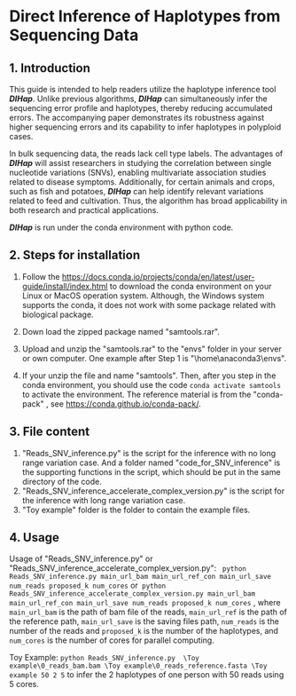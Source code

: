 # Direct Inference of Haplotypes from Sequencing Data

## 1. Introduction

This guide is intended to help readers utilize the haplotype inference tool ***DIHap***. Unlike previous algorithms, ***DIHap*** can simultaneously infer the sequencing error profile and haplotypes, thereby reducing accumulated errors. The accompanying paper demonstrates its robustness against higher sequencing errors and its capability to infer haplotypes in polyploid cases.

In bulk sequencing data, the reads lack cell type labels. The advantages of ***DIHap*** will assist researchers in studying the correlation between single nucleotide variations (SNVs), enabling multivariate association studies related to disease symptoms. Additionally, for certain animals and crops, such as fish and potatoes, ***DIHap*** can help identify relevant variations related to feed and cultivation. Thus, the algorithm has broad applicability in both research and practical applications.

***DIHap*** is run under the conda environment with python code.

## 2. Steps for installation

1. Follow the https://docs.conda.io/projects/conda/en/latest/user-guide/install/index.html to download the conda environment on your Linux or MacOS operation system. Although, the Windows system supports the conda, it does not work with some package related with biological package.

2. Down load the zipped package named "samtools.rar".

3. Upload and unzip the "samtools.rar" to the "envs" folder in your server or own computer. One example after Step 1 is "\home\anaconda3\envs\".

4. If your unzip the file and name "samtools". Then, after you step in the conda environment, you should use the code ```conda activate samtools``` to activate the environment. The reference material is from the "conda-pack" , see https://conda.github.io/conda-pack/.

## 3. File content

1. "Reads_SNV_inference.py" is the script for the inference with no long range variation case. And a folder named "code_for_SNV_inference" is the supporting functions in the script, which should be put in the same directory of the code.
2. "Reads_SNV_inference_accelerate_complex_version.py" is the script for the inference with long range variation case.
3. "Toy example" folder is the folder to contain the example files.

## 4. Usage

Usage of "Reads_SNV_inference.py" or "Reads_SNV_inference_accelerate_complex_version.py": ``` python Reads_SNV_inference.py main_url_bam main_url_ref_con main_url_save num_reads proposed_k num_cores``` or``` python Reads_SNV_inference_accelerate_complex_version.py main_url_bam main_url_ref_con main_url_save num_reads proposed_k num_cores```  , where ```main_url_bam``` is the path of bam file of the reads, ```main_url_ref``` is the path of the reference path, ```main_url_save``` is the saving files path, ```num_reads``` is the number of the reads and ```proposed_k``` is the number of the haplotypes, and ```num_cores``` is the number of cores for parallel computing.

Toy Example: ```python Reads_SNV_inference.py  \Toy example\0_reads_bam.bam \Toy example\0_reads_reference.fasta \Toy example 50 2 5``` to infer the 2 haplotypes of one person with 50 reads using 5 cores. 



